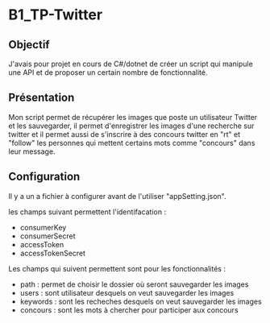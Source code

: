 # B1_TP-Twitter

## Objectif
J'avais pour projet en cours de C#/dotnet de créer un script qui manipule une API et de proposer un certain nombre de fonctionnalité.

## Présentation
Mon script permet de récupérer les images que poste un utilisateur Twitter et les sauvegarder, il permet d'enregistrer les images d'une recherche sur twitter et il permet aussi de s'inscrire à des concours twitter en "rt" et "follow" les personnes qui mettent certains mots comme "concours" dans leur message.

## Configuration
Il y a un a fichier à configurer avant de l'utiliser "appSetting.json".

les champs suivant permettent l'identifacation :
* consumerKey
* consumerSecret
* accessToken
* accessTokenSecret

Les champs qui suivent permettent sont pour les fonctionnalités :
* path : permet de choisir le dossier où seront sauvegarder les images
* users : sont utilisateur desquels on veut sauvegarder les images
* keywords : sont les recheches desquels on veut sauvegarder les images
* concours : sont les mots à chercher pour participer aux concours
